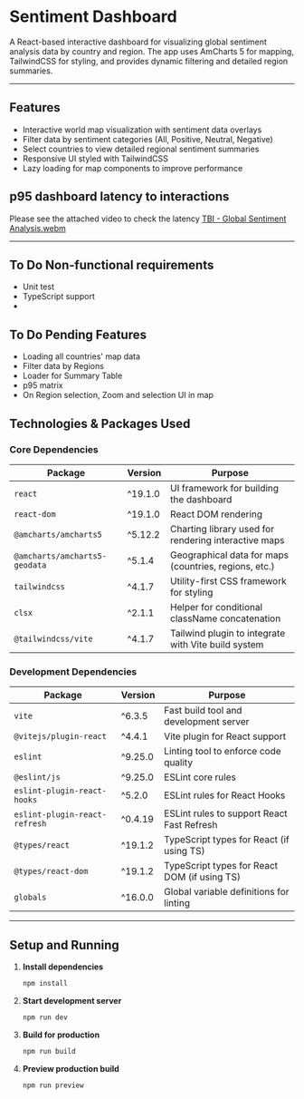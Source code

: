 # Sentiment Dashboard

A React-based interactive dashboard for visualizing global sentiment analysis data by country and region. The app uses AmCharts 5 for mapping, TailwindCSS for styling, and provides dynamic filtering and detailed region summaries.

---

## Features

- Interactive world map visualization with sentiment data overlays
- Filter data by sentiment categories (All, Positive, Neutral, Negative)
- Select countries to view detailed regional sentiment summaries
- Responsive UI styled with TailwindCSS
- Lazy loading for map components to improve performance

## p95 dashboard latency to interactions 

Please see the attached video to check the latency
[TBI - Global Sentiment Analysis.webm](https://github.com/user-attachments/assets/eb4a0017-2243-4edb-bab8-2d811e43dc8f)


---

## To Do Non-functional requirements 
- Unit test
- TypeScript support
- 

## To Do Pending Features
- Loading all countries' map data
- Filter data by Regions
- Loader for Summary Table
- p95 matrix
- On Region selection, Zoom and selection UI in map


## Technologies & Packages Used

### Core Dependencies

| Package                   | Version     | Purpose                                                |
|---------------------------|-------------|--------------------------------------------------------|
| `react`                   | ^19.1.0     | UI framework for building the dashboard                |
| `react-dom`               | ^19.1.0     | React DOM rendering                                     |
| `@amcharts/amcharts5`     | ^5.12.2     | Charting library used for rendering interactive maps   |
| `@amcharts/amcharts5-geodata` | ^5.1.4  | Geographical data for maps (countries, regions, etc.) |
| `tailwindcss`             | ^4.1.7      | Utility-first CSS framework for styling                 |
| `clsx`                    | ^2.1.1      | Helper for conditional className concatenation         |
| `@tailwindcss/vite`       | ^4.1.7      | Tailwind plugin to integrate with Vite build system    |

### Development Dependencies

| Package                   | Version     | Purpose                                                |
|---------------------------|-------------|--------------------------------------------------------|
| `vite`                    | ^6.3.5      | Fast build tool and development server                  |
| `@vitejs/plugin-react`    | ^4.4.1      | Vite plugin for React support                            |
| `eslint`                  | ^9.25.0     | Linting tool to enforce code quality                     |
| `@eslint/js`              | ^9.25.0     | ESLint core rules                                       |
| `eslint-plugin-react-hooks` | ^5.2.0    | ESLint rules for React Hooks                             |
| `eslint-plugin-react-refresh` | ^0.4.19 | ESLint rules to support React Fast Refresh              |
| `@types/react`            | ^19.1.2     | TypeScript types for React (if using TS)                 |
| `@types/react-dom`        | ^19.1.2     | TypeScript types for React DOM (if using TS)             |
| `globals`                 | ^16.0.0     | Global variable definitions for linting                   |

---

## Setup and Running

1. **Install dependencies**

   ```bash
   npm install

2. **Start development server**

   ```bash
   npm run dev

3. **Build for production**

   ```bash
   npm run build

3. **Preview production build**

   ```bash
   npm run preview
